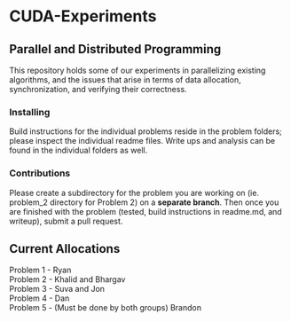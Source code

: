# CUDA-Experiments
## Parallel and Distributed Programming
This repository holds some of our experiments in parallelizing existing algorithms, and the issues that arise in terms of data allocation, synchronization, and verifying their correctness.

### Installing
Build instructions for the individual problems reside in the problem folders; please inspect the individual readme files. Write ups and analysis can be found in the individual folders as well.

### Contributions
Please create a subdirectory for the problem you are working on (ie. problem_2 directory for Problem 2) on a **separate branch**. Then once you are finished with the problem (tested, build instructions in readme.md, and writeup), submit a pull request.

## Current Allocations
Problem 1 - Ryan  
Problem 2 - Khalid and Bhargav  
Problem 3 - Suva and Jon  
Problem 4 - Dan  
Problem 5 - (Must be done by both groups) Brandon  
